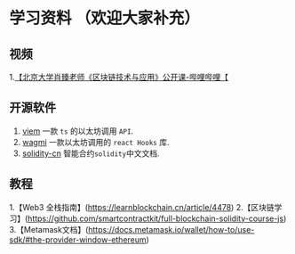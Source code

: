 # 学习资料 （欢迎大家补充）

## 视频

1.[【北京大学肖臻老师《区块链技术与应用》公开课-哔哩哔哩【](https://b23.tv/x3OH9x9)

## 开源软件

1. [viem](https://github.com/wevm/viem) 一款 `ts` 的以太坊调用 `API`.
2. [wagmi](https://github.com/wevm/wagmi) 一款以太坊调用的 `react Hooks` 库.
2. [solidity-cn](https://solidity-cn.readthedocs.io/zh/develop/introduction-to-smart-contracts.html) 智能合约`solidity`中文文档.

## 教程
1.【Web3 全栈指南】(https://learnblockchain.cn/article/4478)
2.【区块链学习】(https://github.com/smartcontractkit/full-blockchain-solidity-course-js)
3.【Metamask文档】(https://docs.metamask.io/wallet/how-to/use-sdk/#the-provider-window-ethereum)